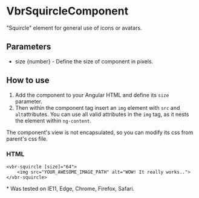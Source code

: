 # VbrSquircleComponent

"Squircle" element for general use of icons or avatars.

## Parameters

* size {number} - Define the size of component in pixels.

## How to use
1. Add the component to your Angular HTML and define its `size` parameter.
2. Then within the component tag insert
an `img` element with `src` and `alt`attributes. You can use all valid attributes in the `img` tag, as it nests the element within `ng-content`.

The component's view is not encapsulated, so you can modify its css from parent's css file.

### HTML

```angular2html
<vbr-squircle [size]="64">
    <img src="YOUR_AWESOME_IMAGE_PATH" alt="WOW! It really works..">
</vbr-squircle>
```


\* Was tested on IE11, Edge, Chrome, Firefox, Safari.